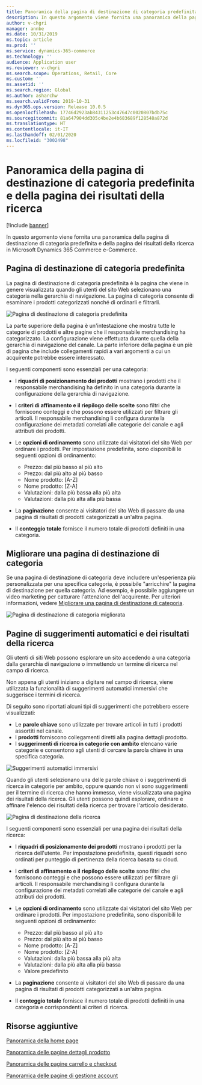 ```yaml
---
title: Panoramica della pagina di destinazione di categoria predefinita e della pagina dei risultati della ricerca
description: In questo argomento viene fornita una panoramica della pagina di destinazione di categoria predefinita e della pagina dei risultati della ricerca in Dynamics 365 Commerce.
author: v-chgri
manager: annbe
ms.date: 10/31/2019
ms.topic: article
ms.prod: ''
ms.service: dynamics-365-commerce
ms.technology: ''
audience: Application user
ms.reviewer: v-chgri
ms.search.scope: Operations, Retail, Core
ms.custom: ''
ms.assetid: ''
ms.search.region: Global
ms.author: asharchw
ms.search.validFrom: 2019-10-31
ms.dyn365.ops.version: Release 10.0.5
ms.openlocfilehash: 17746d2923ab84311253c47647c0020807bdb75c
ms.sourcegitcommit: 81a647904dd305c4be2e4b683689f128548a872d
ms.translationtype: HT
ms.contentlocale: it-IT
ms.lasthandoff: 02/01/2020
ms.locfileid: "3002498"
---
```

# <a name="overview-of-default-category-landing-page-and-search-results-page"></a>Panoramica della pagina di destinazione di categoria predefinita e della pagina dei risultati della ricerca


[!include [banner](includes/banner.md)]

In questo argomento viene fornita una panoramica della pagina di destinazione di categoria predefinita e della pagina dei risultati della ricerca in Microsoft Dynamics 365 Commerce e-Commerce.

## <a name="default-category-landing-page"></a>Pagina di destinazione di categoria predefinita

La pagina di destinazione di categoria predefinita è la pagina che viene in genere visualizzata quando gli utenti del sito Web selezionano una categoria nella gerarchia di navigazione. La pagina di categoria consente di esaminare i prodotti categorizzati nonché di ordinarli e filtrarli.

![Pagina di destinazione di categoria predefinita](./media/SimpleCategoryLandingDressCategory.png)

La parte superiore della pagina è un'intestazione che mostra tutte le categorie di prodotti e altre pagine che il responsabile merchandising ha categorizzato. La configurazione viene effettuata durante quella della gerarchia di navigazione del canale. La parte inferiore della pagina è un piè di pagina che include collegamenti rapidi a vari argomenti a cui un acquirente potrebbe essere interessato.

I seguenti componenti sono essenziali per una categoria:

- I **riquadri di posizionamento dei prodotti** mostrano i prodotti che il responsabile merchandising ha definito in una categoria durante la configurazione della gerarchia di navigazione.
- I **criteri di affinamento e il riepilogo delle scelte** sono filtri che forniscono conteggi e che possono essere utilizzati per filtrare gli articoli. Il responsabile merchandising li configura durante la configurazione dei metadati correlati alle categorie del canale e agli attributi dei prodotti.
- Le **opzioni di ordinamento** sono utilizzate dai visitatori del sito Web per ordinare i prodotti. Per impostazione predefinita, sono disponibili le seguenti opzioni di ordinamento:

    - Prezzo: dal più basso al più alto
    - Prezzo: dal più alto al più basso
    - Nome prodotto: \[A-Z\]
    - Nome prodotto: \[Z-A\]
    - Valutazioni: dalla più bassa alla più alta
    - Valutazioni: dalla più alta alla più bassa

- La **paginazione** consente ai visitatori del sito Web di passare da una pagina di risultati di prodotti categorizzati a un'altra pagina.
- Il **conteggio totale** fornisce il numero totale di prodotti definiti in una categoria.

## <a name="enrich-a-category-landing-page"></a>Migliorare una pagina di destinazione di categoria

Se una pagina di destinazione di categoria deve includere un'esperienza più personalizzata per una specifica categoria, è possibile "arricchire" la pagina di destinazione per quella categoria. Ad esempio, è possibile aggiungere un video marketing per catturare l'attenzione dell'acquirente. Per ulteriori informazioni, vedere [Migliorare una pagina di destinazione di categoria](enrich-category-page.md).

![Pagina di destinazione di categoria migliorata](./media/CategoryLandingPages.png)

## <a name="auto-suggest-and-search-results-pages"></a>Pagine di suggerimenti automatici e dei risultati della ricerca

Gli utenti di siti Web possono esplorare un sito accedendo a una categoria dalla gerarchia di navigazione o immettendo un termine di ricerca nel campo di ricerca.

Non appena gli utenti iniziano a digitare nel campo di ricerca, viene utilizzata la funzionalità di suggerimenti automatici immersivi che suggerisce i termini di ricerca.

Di seguito sono riportati alcuni tipi di suggerimenti che potrebbero essere visualizzati:

- Le **parole chiave** sono utilizzate per trovare articoli in tutti i prodotti assortiti nel canale.
- I **prodotti** forniscono collegamenti diretti alla pagina dettagli prodotto.
- I **suggerimenti di ricerca in categorie con ambito** elencano varie categorie e consentono agli utenti di cercare la parola chiave in una specifica categoria.

![Suggerimenti automatici immersivi](./media/ImmersiveAutoSuggestUX.png)

Quando gli utenti selezionano una delle parole chiave o i suggerimenti di ricerca in categorie per ambito, oppure quando non vi sono suggerimenti per il termine di ricerca che hanno immesso, viene visualizzata una pagina dei risultati della ricerca. Gli utenti possono quindi esplorare, ordinare e affinare l'elenco dei risultati della ricerca per trovare l'articolo desiderato.

![Pagina di destinazione della ricerca](./media/SearchLanding.png)

I seguenti componenti sono essenziali per una pagina dei risultati della ricerca:

- I **riquadri di posizionamento dei prodotti** mostrano i prodotti per la ricerca dell'utente. Per impostazione predefinita, questi riquadri sono ordinati per punteggio di pertinenza della ricerca basata su cloud.
- I **criteri di affinamento e il riepilogo delle scelte** sono filtri che forniscono conteggi e che possono essere utilizzati per filtrare gli articoli. Il responsabile merchandising li configura durante la configurazione dei metadati correlati alle categorie del canale e agli attributi dei prodotti.
- Le **opzioni di ordinamento** sono utilizzate dai visitatori del sito Web per ordinare i prodotti. Per impostazione predefinita, sono disponibili le seguenti opzioni di ordinamento:

    - Prezzo: dal più basso al più alto
    - Prezzo: dal più alto al più basso
    - Nome prodotto: \[A-Z\]
    - Nome prodotto: \[Z-A\]
    - Valutazioni: dalla più bassa alla più alta
    - Valutazioni: dalla più alta alla più bassa
    - Valore predefinito

- La **paginazione** consente ai visitatori del sito Web di passare da una pagina di risultati di prodotti categorizzati a un'altra pagina.
- Il **conteggio totale** fornisce il numero totale di prodotti definiti in una categoria e corrispondenti ai criteri di ricerca.

## <a name="additional-resources"></a>Risorse aggiuntive

[Panoramica della home page](quick-tour-home-page.md)

[Panoramica delle pagine dettagli prodotto](quick-tour-pdp.md)

[Panoramica delle pagine carrello e checkout](quick-tour-cart-checkout.md)

[Panoramica delle pagine di gestione account](quick-tour-account-management.md)

